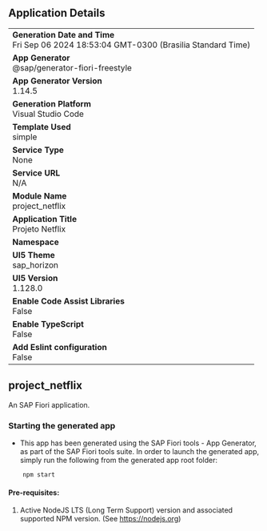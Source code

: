 ## Application Details
|               |
| ------------- |
|**Generation Date and Time**<br>Fri Sep 06 2024 18:53:04 GMT-0300 (Brasilia Standard Time)|
|**App Generator**<br>@sap/generator-fiori-freestyle|
|**App Generator Version**<br>1.14.5|
|**Generation Platform**<br>Visual Studio Code|
|**Template Used**<br>simple|
|**Service Type**<br>None|
|**Service URL**<br>N/A|
|**Module Name**<br>project_netflix|
|**Application Title**<br>Projeto Netflix|
|**Namespace**<br>|
|**UI5 Theme**<br>sap_horizon|
|**UI5 Version**<br>1.128.0|
|**Enable Code Assist Libraries**<br>False|
|**Enable TypeScript**<br>False|
|**Add Eslint configuration**<br>False|

## project_netflix

An SAP Fiori application.

### Starting the generated app

-   This app has been generated using the SAP Fiori tools - App Generator, as part of the SAP Fiori tools suite.  In order to launch the generated app, simply run the following from the generated app root folder:

```
    npm start
```

#### Pre-requisites:

1. Active NodeJS LTS (Long Term Support) version and associated supported NPM version.  (See https://nodejs.org)


